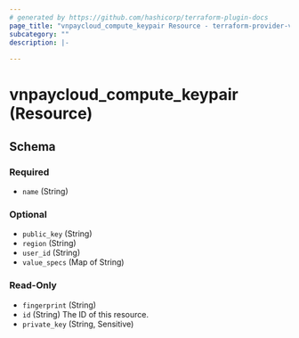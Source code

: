 ```yaml
---
# generated by https://github.com/hashicorp/terraform-plugin-docs
page_title: "vnpaycloud_compute_keypair Resource - terraform-provider-vnpaycloud"
subcategory: ""
description: |-
  
---
```


# vnpaycloud_compute_keypair (Resource)





<!-- schema generated by tfplugindocs -->
## Schema

### Required

- `name` (String)

### Optional

- `public_key` (String)
- `region` (String)
- `user_id` (String)
- `value_specs` (Map of String)

### Read-Only

- `fingerprint` (String)
- `id` (String) The ID of this resource.
- `private_key` (String, Sensitive)
